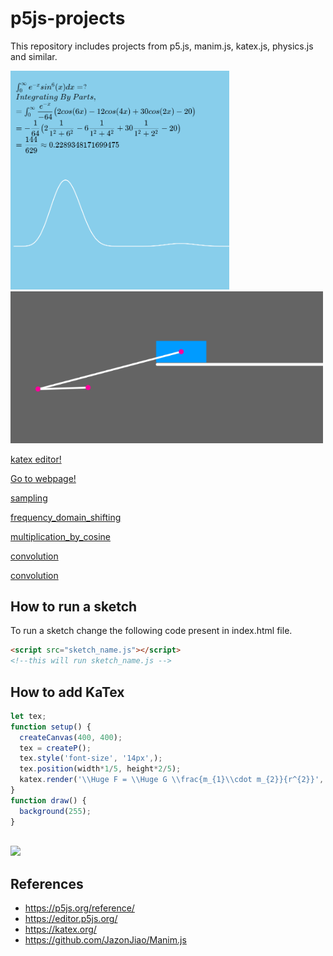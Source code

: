 # p5js-projects
This repository includes projects from p5.js, manim.js, katex.js, physics.js and similar.

<img src="images/integral_example.gif" width="350" />
<img src="images/crank_shaft.gif" width="500" /> 

[katex editor!](https://two-ticks.github.io/p5js-projects/katex-editor.html) 

[Go to webpage!](https://two-ticks.github.io/p5js-projects/) 

[sampling](https://two-ticks.github.io/p5js-projects/sampling)

[frequency_domain_shifting](https://two-ticks.github.io/p5js-projects/frequency_domain_shifting)

[multiplication_by_cosine](https://two-ticks.github.io/p5js-projects/multiplication_by_cosine)

[convolution](https://two-ticks.github.io/p5js-projects/convolution)

[convolution](https://two-ticks.github.io/p5js-projects/chords_epicycloid)


## How to run a sketch
To run a sketch change the following code present in index.html file.
``` html
<script src="sketch_name.js"></script> 
<!--this will run sketch_name.js -->
```
## How to add KaTex
```javascript
let tex;
function setup() {
  createCanvas(400, 400);                 
  tex = createP(); 
  tex.style('font-size', '14px',);                                                 //font-size
  tex.position(width*1/5, height*2/5);                                             //position
  katex.render('\\Huge F = \\Huge G \\frac{m_{1}\\cdot m_{2}}{r^{2}}', tex.elt);   //KaTex script 
}
function draw() {  
  background(255);  
}
 
```
<img src="images/katex_example.jpg" width="150" />

## References

* https://p5js.org/reference/
* https://editor.p5js.org/
* https://katex.org/
* https://github.com/JazonJiao/Manim.js

